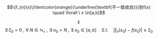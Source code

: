 $$\{f_{n}(x)\}\textcolor{orange}{\underline{\textbf{不一致收敛}}}到f(x) \quad \forall \ x \in[a,b]$$

$$\quad \Updownarrow \quad$$
$$\exists \ \xi_{0}>0 \ , \ \forall \ N \in \mathbb{N}_{+} \ , \ \exists \ n_{0}>N \ , \ \exists \ x_{0} \in [a,b] \quad S.t. \quad |f_{n}(x_{0})-f(x_{0})| \geqslant \xi_{0}$$
